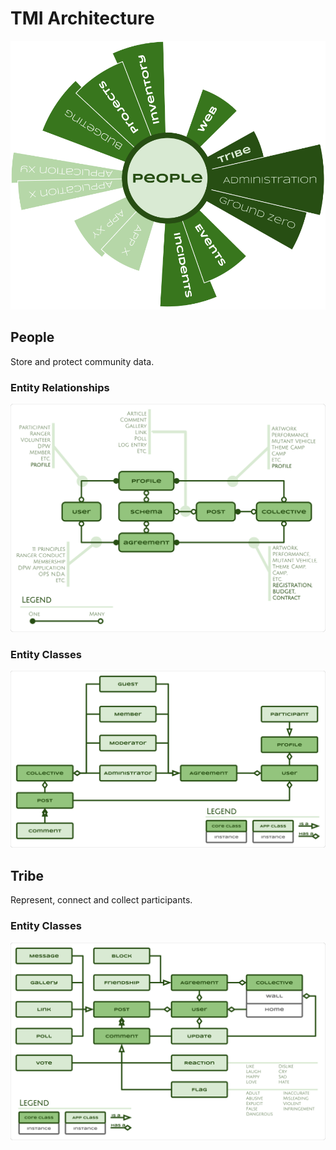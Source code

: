 # TMI Architecture

![Ecosystem](./svg/Ecosystem.svg)


## People

Store and protect community data.

### Entity Relationships
![Entity Relationships](./svg/People-Entity-Relationships.svg)

### Entity Classes
![Entity Classes](./svg/People-Entity-Classes.svg)


## Tribe

Represent, connect and collect participants.

### Entity Classes
![Entity Classes](./svg/Tribe-Entity-Classes.svg)